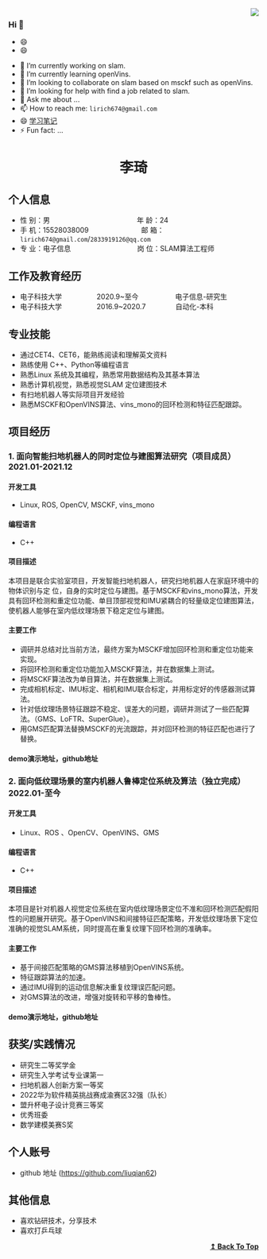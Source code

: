 <img align="right" src="https://github-readme-stats.vercel.app/api?username=liuqian62&show_icons=true&icon_color=CE1D2D&text_color=718096&bg_color=ffffff&hide_title=true" />

### Hi  👋
- 😄
- 😄





<!-- **liuqian62/liuqian62** is a ✨ _special_ ✨ repository because its `README.md` (this file) appears on your GitHub profile.

Here are some ideas to get you started: -->

- 🔭 I’m currently working on slam.
- 🌱 I’m currently learning openVins.
- 👯 I’m looking to collaborate on slam based on msckf such as openVins.
- 🤔 I’m looking for help with find a job related to slam.
- 💬 Ask me about ...
- 📫 How to reach me: `lirich674@gmail.com`
- 😄 [学习笔记](https://github.com/liuqian62/notebook)
- ⚡ Fun fact: ...

 <center>
     <h1>李琦</h1>
 </center>

## 个人信息 

* 性 别：男&emsp;&emsp;&emsp;&emsp;&emsp;&emsp;&emsp;&emsp;&emsp;&emsp;&emsp;&emsp;&ensp;年 龄：24  
* 手 机：15528038009 &emsp;&emsp;&emsp;&emsp;&emsp;&emsp;&emsp; 邮 箱：`lirich674@gmail.com`/`2833919126@qq.com  `
* 专 业：电子信息 &emsp;&emsp;&emsp;&emsp;&emsp;&emsp;&emsp;&emsp;&emsp; 岗 位：SLAM算法工程师

## 工作及教育经历

<!-- * 前公司&emsp;&emsp;&emsp;&emsp;&emsp;&emsp;&ensp;2019.8~至今&emsp;&emsp;&emsp;&emsp;&emsp; 事业群名字-部门名字        -->
* 电子科技大学&emsp;&emsp;&emsp;&emsp;&emsp;2020.9~至今&emsp;&emsp;&emsp;&emsp;&emsp; 电子信息-研究生         
* 电子科技大学&emsp;&emsp;&emsp;&emsp;&emsp;2016.9~2020.7&emsp;&emsp;&emsp;&emsp; 自动化-本科  

## 专业技能

* 通过CET4、CET6，能熟练阅读和理解英文资料 
* 熟练使用 C++、Python等编程语言
* 熟悉Linux 系统及其编程，熟悉常用数据结构及其基本算法
* 熟悉计算机视觉，熟悉视觉SLAM 定位建图技术
* 有扫地机器人等实际项目开发经验
* 熟悉MSCKF和OpenVINS算法、vins_mono的回环检测和特征匹配跟踪。

## 项目经历

### 1. 面向智能扫地机器人的同时定位与建图算法研究（项目成员） 2021.01-2021.12
#### 开发工具
 * Linux, ROS, OpenCV, MSCKF, vins_mono
#### 编程语言
 * C++  
#### 项目描述

本项目是联合实验室项目，开发智能扫地机器人，研究扫地机器人在家庭环境中的物体识别与定
位，自身的实时定位与建图。基于MSCKF和vins_mono算法，开发具有回环检测和重定位功能、单目顶部视觉和IMU紧耦合的轻量级定位建图算法，使机器人能够在室内低纹理场景下稳定定位与建图。

#### 主要工作 
   * 调研并总结对比当前方法，最终方案为MSCKF增加回环检测和重定位功能来实现。
   * 将回环检测和重定位功能加入MSCKF算法，并在数据集上测试。
   * 将MSCKF算法改为单目算法，并在数据集上测试。
   * 完成相机标定、IMU标定、相机和IMU联合标定，并用标定好的传感器测试算法。
   * 针对低纹理场景特征跟踪不稳定、误差大的问题，调研并测试了一些匹配算法。（GMS、LoFTR、SuperGlue）。
   * 用GMS匹配算法替换MSCKF的光流跟踪，并对回环检测的特征匹配也进行了替换。
####  demo演示地址，github地址 

### 2. 面向低纹理场景的室内机器人鲁棒定位系统及算法（独立完成） 2022.01-至今
#### 开发工具
 * Linux、ROS 、OpenCV、OpenVINS、GMS
#### 编程语言
 * C++  
#### 项目描述

本项目是针对机器人视觉定位系统在室内低纹理场景定位不准和回环检测匹配假阳性的问题展开研究。基于OpenVINS和间接特征匹配策略，开发低纹理场景下定位准确的视觉SLAM系统，同时提高在重复纹理下回环检测的准确率。

#### 主要工作 
   * 基于间接匹配策略的GMS算法移植到OpenVINS系统。
   * 特征跟踪算法的加速。
   * 通过IMU得到的运动信息解决重复纹理误匹配问题。
   * 对GMS算法的改进，增强对旋转和平移的鲁棒性。

####  demo演示地址，github地址 

## 获奖/实践情况
* 研究生二等奖学金
* 研究生入学考试专业课第一
* 扫地机器人创新方案一等奖
* 2022华为软件精英挑战赛成渝赛区32强（队长）
* 盟升杯电子设计竞赛三等奖
* 优秀班委
* 数学建模美赛S奖

## 个人账号 
* github 地址 (https://github.com/liuqian62)

## 其他信息 
* 喜欢钻研技术，分享技术
* 喜欢打乒乓球
<div align="right">
    <b><a href="#Hi">↥ Back To Top</a></b>
</div>





